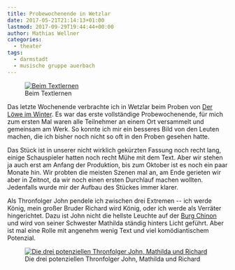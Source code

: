 ```yaml
---
title: Probewochenende in Wetzlar
date: 2017-05-21T21:14:13+01:00
lastmod: 2017-09-29T19:44:44+00:00
author: Mathias Wellner
categories:
  - theater
tags: 
  - darmstadt
  - musische gruppe auerbach
---
```

<figure>
  <a href="https://www.flickr.com/photos/mwellner/34851206955/in/dateposted-public/" title="Beim Textlernen">
    <img srcset="https://farm5.staticflickr.com/4225/34851206955_c4aec4902d_n.jpg 320w, https://farm5.staticflickr.com/4225/34851206955_c4aec4902d_z.jpg 640w, https://farm5.staticflickr.com/4225/34851206955_c4aec4902d_c.jpg 800w, https://farm5.staticflickr.com/4225/34851206955_19cf295734_h.jpg 1600w, https://farm5.staticflickr.com/4225/34851206955_bf5de62793_k.jpg 2048w" src="https://farm5.staticflickr.com/4225/34851206955_c4aec4902d_b.jpg" title="Beim Textlernen">
  </a>
  <figcaption>Beim Textlernen</figcaption>
</figure>

Das letzte Wochenende verbrachte ich in Wetzlar beim Proben von [Der Löwe im Winter](https://de.wikipedia.org/wiki/Der_L%C3%B6we_im_Winter). Es war das erste vollständige Probewochenende, für mich zum ersten Mal waren alle Teilnehmer an einem Ort versammelt und gemeinsam am Werk. So konnte ich mir ein besseres Bild von den Leuten machen, die ich bisher noch nicht so oft in den Proben gesehen hatte. 

Das Stück ist in unserer nicht wirklich gekürzten Fassung noch recht lang, einige Schauspieler hatten noch recht Mühe mit dem Text. Aber wir stehen ja auch erst am Anfang der Produktion, bis zum Oktober ist es noch ein paar Monate hin. Wir probten die meisten Szenen mal an, am Ende gerieten wir aber in Zeitnot, da wir noch einen ersten Durchlauf machen wollten. Jedenfalls wurde mir der Aufbau des Stückes immer klarer. 

Als Thronfolger John pendele ich zwischen drei Extremen -- ich werde König, mein großer Bruder Richard wird König, oder ich werde als Verräter hingerichtet. Dazu ist John nicht die hellste Leuchte auf der [Burg Chinon](https://de.wikipedia.org/wiki/Burg_Chinon) und wird von seiner Schwester Mathilda ständig hinters Licht geführt. Aber ist mal eine Rolle mit angenehm wenig Text und viel komödiantischem Potenzial. 

<figure>
  <a href="https://www.flickr.com/photos/mwellner/34041316383/in/dateposted-public/" title="Die drei potenziellen Thronfolger John, Mathilda und Richard">
    <img srcset="https://farm5.staticflickr.com/4272/34041316383_eede7565fa_n.jpg 320w, https://farm5.staticflickr.com/4272/34041316383_eede7565fa_z.jpg 640w, https://farm5.staticflickr.com/4272/34041316383_eede7565fa_c.jpg 800w, https://farm5.staticflickr.com/4272/34041316383_988a75034d_h.jpg 1600w, https://farm5.staticflickr.com/4272/34041316383_83ceaccf93_k.jpg 2048w" src="https://farm5.staticflickr.com/4272/34041316383_eede7565fa_b.jpg" title="Die drei potenziellen Thronfolger John, Mathilda und Richard" alt="Die drei potenziellen Thronfolger John, Mathilda und Richard">    
  </a>
  <figcaption>Die drei potenziellen Thronfolger John, Mathilda und Richard</figcaption>
</figure>